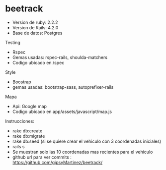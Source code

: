 # beetrack

- Version de ruby: 2.2.2
- Version de Rails: 4.2.0
- Base de datos: Postgres

Testing
  - Rspec
  - Gemas usadas: rspec-rails, shoulda-matchers
  - Codigo ubicado en /spec

Style
  - Boostrap
  - gemas usadas: bootstrap-sass, autoprefixer-rails

Mapa
  - Api: Google map
  - Codigo ubicado en app/assets/javascript/map.js


Instrucciones:
  - rake db:create
  - rake db:migrate
  - rake db:seed  (si se quiere crear el vehiculo con 3 coordenadas iniciales)
  - rails s
  - Se muestran solo las 10 coordenadas mas recientes para el vehiculo
  - github url para ver commits : https://github.com/gipsyMartinez/beetrack/
